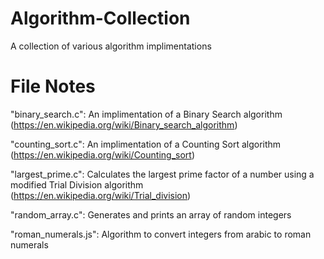 # Algorithm-Collection

A collection of various algorithm implimentations

# File Notes

"binary_search.c": An implimentation of a Binary Search algorithm (https://en.wikipedia.org/wiki/Binary_search_algorithm)

"counting_sort.c": An implimentation of a Counting Sort algorithm (https://en.wikipedia.org/wiki/Counting_sort)

"largest_prime.c": Calculates the largest prime factor of a number using a modified Trial Division algorithm (https://en.wikipedia.org/wiki/Trial_division)

"random_array.c": Generates and prints an array of random integers

"roman_numerals.js": Algorithm to convert integers from arabic to roman numerals
